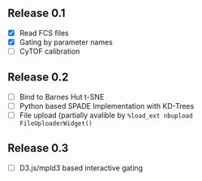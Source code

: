 
## Release 0.1
- [x] Read FCS files
- [x] Gating by parameter names
- [ ] CyTOF calibration

## Release 0.2
- [ ] Bind to Barnes Hut t-SNE
- [ ] Python based SPADE Implementation with KD-Trees
- [ ] File upload (partially avalible by 
      ```%load_ext nbupload
      FileUploaderWidget()```

## Release 0.3
- [ ] D3.js/mpld3 based interactive gating
